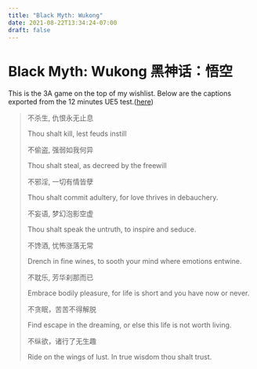 ```yaml
---
title: "Black Myth: Wukong"
date: 2021-08-22T13:34:24-07:00
draft: false
---
```


# Black Myth: Wukong 黑神话：悟空
This is the 3A game on the top of my wishlist. Below are the captions exported from the 12 minutes UE5 test.([here](https://www.bilibili.com/video/BV1y64y1q757?from=search&seid=14840847303811837762))

> 不杀生, 仇恨永无止息 
>
> Thou shalt kill, lest feuds instill
>
> 不偷盗, 强弱如我何异
> 
> Thou shalt steal, as decreed by the freewill
>
> 不邪淫, 一切有情皆孽
> 
> Thou shalt commit adultery, for love thrives in debauchery.
>
> 不妄语, 梦幻泡影空虚
> 
> Thou shalt speak the untruth, to inspire and seduce.
>
> 不馋酒, 忧怖涨落无常
> 
> Drench in fine wines, to sooth your mind where emotions entwine.
>
> 不耽乐, 芳华刹那而已
> 
> Embrace bodily pleasure, for life is short and you have now or  never.
> 
> 不贪眠，苦苦不得解脱
> 
> Find escape in the dreaming, or else this life is not worth living.
> 
> 不纵欲，诸行了无生趣
> 
> Ride on the wings of lust. In true wisdom thou shalt trust.
